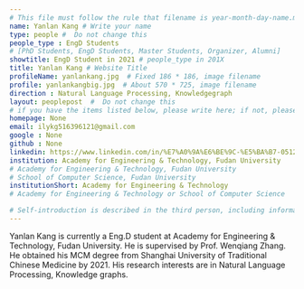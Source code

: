 ```yaml
---
# This file must follow the rule that filename is year-month-day-name.md .
name: Yanlan Kang # Write your name
type: people #  Do not change this
people_type : EngD Students
# [PhD Students, EngD Students, Master Students, Organizer, Alumni]
showtitle: EngD Student in 2021 # people_type in 201X
title: Yanlan Kang # Website Title
profileName: yanlankang.jpg  # Fixed 186 * 186, image filename
profile: yanlankangbig.jpg  # About 570 * 725, image filename
direction : Natural Language Processing, Knowledgegraph
layout: peoplepost  #  Do not change this
# if you have the items listed below, please write here; if not, please write None.
homepage: None
email: ilykg516396121@gmail.com
google : None
github : None
linkedin: https://www.linkedin.com/in/%E7%A0%9A%E6%BE%9C-%E5%BA%B7-05124aa6
institution: Academy for Engineering & Technology, Fudan University
# Academy for Engineering & Technology, Fudan University
# School of Computer Science, Fudan University
institutionShort: Academy for Engineering & Technology
# Academy for Engineering & Technology or School of Computer Science

# Self-introduction is described in the third person, including information such as educational experience
---
```


Yanlan Kang is currently a Eng.D student at Academy for Engineering & Technology, Fudan University. He is supervised by Prof. Wenqiang Zhang. He obtained his MCM degree from Shanghai University of Traditional Chinese Medicine by 2021. His research interests are in Natural Language Processing, Knowledge graphs.


 

